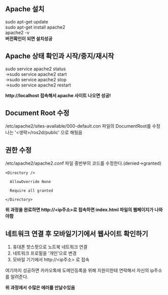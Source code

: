 
## Apache 설치   
sudo apt-get update   
sudo apt-get install apache2   
apache2 -v   
**버전확인이 되면 설치성공**   
   
   
   
   
   
## Apache 상태 확인과 시작/중지/재시작   
sudo service apache2 status   
->sudo service apache2 start    
->sudo service apache2 stop   
->sudo service apache2 restart   
   
**http://localhost 접속해서 apache 사이트 나오면 성공!**   
   
   
   
   
   
## Document Root 수정   
/etc/apache2/sites-available/000-default.con 파일의 DocumentRoot를 수정   
나는 '<생략>/ros2d/public' 으로 해뒀음   
   
   
   
   
   
   
## 권한 수정   
/etc/apache2/apache2.conf 파일 중반부의 코드를 수정한다.(denied->granted)   
   
    <Directory />
   
      AllowOverride None   
      
      Require all granted   
      
    </Directory>   
   
   
**위 과정을 완료하면 http://<ip주소>로 접속하면 index.html 파일의 웹페이지가 나와야함**   
   
   
   
   
   
## 네트워크 연결 후 모바일기기에서 웹사이트 확인하기   
   
1. 휴대폰 핫스팟으로 노트북 네트워크 연결    
2. 네트워크 프로필을 '개인'으로 변경   
3. 모바일 기기에서 http://<ip주소> 로 접속   
   
   
여기까지 성공하면 카카오톡에 도메인등록을 위해 지원이한테 연락해서 자신의 ip주소를 알려준다.   
   
**위 과정에서 수많은 에러를 만날수있음**





